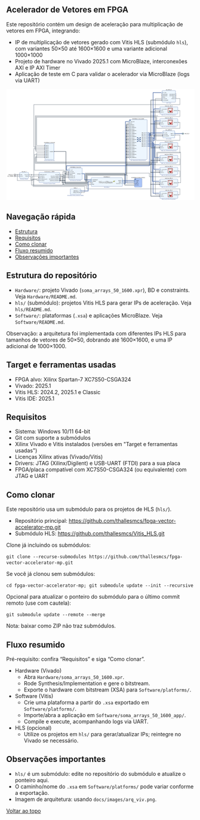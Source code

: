 <a id="topo"></a>

## Acelerador de Vetores em FPGA

Este repositório contém um design de aceleração para multiplicação de vetores em FPGA, integrando:

- IP de multiplicação de vetores gerado com Vitis HLS (submódulo `hls`), com variantes 50×50 até 1600×1600 e uma variante adicional 1000×1000
- Projeto de hardware no Vivado 2025.1 com MicroBlaze, interconexões AXI e IP AXI Timer
- Aplicação de teste em C para validar o acelerador via MicroBlaze (logs via UART)

![Arquitetura do sistema](docs/images/arq_viv.png)

## Navegação rápida

- [Estrutura](#estrutura)
- [Requisitos](#requisitos)
- [Como clonar](#clonar)
- [Fluxo resumido](#fluxo)
- [Observações importantes](#observacoes)

## Estrutura do repositório <a id="estrutura"></a>
- `Hardware/`: projeto Vivado (`soma_arrays_50_1600.xpr`), BD e constraints. Veja `Hardware/README.md`.
- `hls/` (submódulo): projetos Vitis HLS para gerar IPs de aceleração. Veja `hls/README.md`.
- `Software/`: plataformas (`.xsa`) e aplicações MicroBlaze. Veja `Software/README.md`.

Observação: a arquitetura foi implementada com diferentes IPs HLS para tamanhos de vetores de 50×50, dobrando até 1600×1600, e uma IP adicional de 1000×1000.

<!-- [Voltar ao topo](#topo) -->

## Target e ferramentas usadas

- FPGA alvo: Xilinx Spartan-7 XC7S50-CSGA324
- Vivado: 2025.1
- Vitis HLS: 2024.2, 2025.1 e Classic
- Vitis IDE: 2025.1

<!-- [Voltar ao topo](#topo) -->

## Requisitos <a id="requisitos"></a>
- Sistema: Windows 10/11 64-bit
- Git com suporte a submódulos
- Xilinx Vivado e Vitis instalados (versões em "Target e ferramentas usadas")
- Licenças Xilinx ativas (Vivado/Vitis)
- Drivers: JTAG (Xilinx/Digilent) e USB-UART (FTDI) para a sua placa
- FPGA/placa compatível com XC7S50-CSGA324 (ou equivalente) com JTAG e UART

<!-- [Voltar ao topo](#topo) -->

## Como clonar <a id="clonar"></a>
Este repositório usa um submódulo para os projetos de HLS (`hls/`).

- Repositório principal: https://github.com/thallesmcs/fpga-vector-accelerator-mp.git
- Submódulo HLS: https://github.com/thallesmcs/Vitis_HLS.git

Clone já incluindo os submódulos:

```
git clone --recurse-submodules https://github.com/thallesmcs/fpga-vector-accelerator-mp.git
```

Se você já clonou sem submódulos:

```
cd fpga-vector-accelerator-mp; git submodule update --init --recursive
```

Opcional para atualizar o ponteiro do submódulo para o último commit remoto (use com cautela):

```
git submodule update --remote --merge
```

Nota: baixar como ZIP não traz submódulos.

<!-- [Voltar ao topo](#topo) -->

## Fluxo resumido <a id="fluxo"></a>
Pré-requisito: confira “Requisitos” e siga “Como clonar”.

- Hardware (Vivado)
	- Abra `Hardware/soma_arrays_50_1600.xpr`.
	- Rode Synthesis/Implementation e gere o bitstream.
	- Exporte o hardware com bitstream (XSA) para `Software/platforms/`.
- Software (Vitis)
	- Crie uma plataforma a partir do `.xsa` exportado em `Software/platforms/`.
	- Importe/abra a aplicação em `Software/soma_arrays_50_1600_app/`.
	- Compile e execute, acompanhando logs via UART.
- HLS (opcional)
	- Utilize os projetos em `hls/` para gerar/atualizar IPs; reintegre no Vivado se necessário.

<!-- [Voltar ao topo](#topo) -->

## Observações importantes <a id="observacoes"></a>
- `hls/` é um submódulo: edite no repositório do submódulo e atualize o ponteiro aqui.
- O caminho/nome do `.xsa` em `Software/platforms/` pode variar conforme a exportação.
 - Imagem de arquitetura: usando `docs/images/arq_viv.png`.

[Voltar ao topo](#topo)
